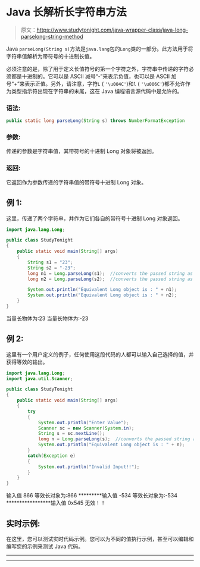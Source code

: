 # Java 长解析长字符串方法

> 原文：<https://www.studytonight.com/java-wrapper-class/java-long-parselong-string-method>

Java `parseLong(String s)`方法是`java.lang`包的`Long`类的一部分。此方法用于将字符串值解析为带符号的十进制长值。

必须注意的是，除了用于定义长值符号的第一个字符之外，字符串中传递的字符必须都是十进制的。它可以是 ASCII 减号“-”来表示负值，也可以是 ASCII 加号“+”来表示正值。另外，请注意，字符`L` ( `'\u004C'`)和`l` ( `'\u006C'`)都不允许作为类型指示符出现在字符串的末尾，这在 Java 编程语言源代码中是允许的。

### 语法:

```java
public static long parseLong(String s) throws NumberFormatException
```

### 参数:

传递的参数是字符串值，其带符号的十进制 Long 对象将被返回。

### 返回:

它返回作为参数传递的字符串值的带符号十进制 Long 对象。

## 例 1:

这里，传递了两个字符串，并作为它们各自的带符号十进制 Long 对象返回。

```java
import java.lang.Long;

public class StudyTonight 
{  
	public static void main(String[] args) 
	{  
		String s1 = "23"; 
		String s2 = "-23";
		long n1 = Long.parseLong(s1);  //converts the passed string as signed positive long
		long n2 = Long.parseLong(s2);  //converts the passed string as signed negative long

		System.out.println("Equivalent Long object is : " + n1);
		System.out.println("Equivalent Long object is : " + n2);
	}  
} 
```

当量长物体为:23
当量长物体为:-23

## 例 2:

这里有一个用户定义的例子，任何使用这段代码的人都可以输入自己选择的值，并获得等效的输出。

```java
import java.lang.Long;
import java.util.Scanner;

public class StudyTonight 
{  
	public static void main(String[] args) 
	{
		try
		{
			System.out.println("Enter Value");
			Scanner sc = new Scanner(System.in);
			String s = sc.nextLine();
			long n = Long.parseLong(s);  //converts the passed string as signed long
			System.out.println("Equivalent Long object is : " + n);
		}
		catch(Exception e)
		{
			System.out.println("Invalid Input!!");
		}
	}  
}
```

输入值
866
等效长对象为:866
*********输入值
-534
等效长对象为:-534
*****************输入值
0x545
无效！！

## 实时示例:

在这里，您可以测试实时代码示例。您可以为不同的值执行示例，甚至可以编辑和编写您的示例来测试 Java 代码。

* * *

* * *